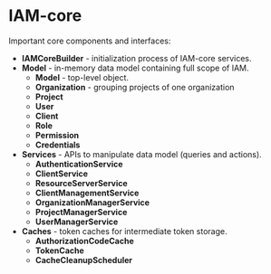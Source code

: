 # IAM-core

Important core components and interfaces:
* __IAMCoreBuilder__ - initialization process of IAM-core services.
* __Model__ - in-memory data model containing full scope of IAM.
  * __Model__ - top-level object.
  * __Organization__ - grouping projects of one organization
  * __Project__  
  * __User__
  * __Client__
  * __Role__
  * __Permission__  
  * __Credentials__
* __Services__ - APIs to manipulate data model (queries and actions).
  * __AuthenticationService__
  * __ClientService__
  * __ResourceServerService__ 
  * __ClientManagementService__
  * __OrganizationManagerService__
  * __ProjectManagerService__
  * __UserManagerService__
* __Caches__ - token caches for intermediate token storage.
  * __AuthorizationCodeCache__
  * __TokenCache__  
  * __CacheCleanupScheduler__